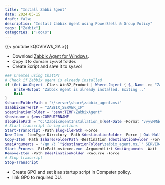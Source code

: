 ```yaml
---
title: "Install Zabbi Agent"
date: 2024-05-15
draft: false
description: "Install Zabbix Agent using PowerShell & Group Policy"
tags: ["Zabbix"]
categories: ["Tools"]
---
```


{{< youtube  kQOVlVWk_GA >}}


- Download [Zabbix Agent for Windows](https://www.zabbix.com/download_agents?version=6.4&release=6.4.14&os=Windows&os_version=Any&hardware=amd64&encryption=No+encryption&packaging=MSI&show_legacy=0).
- Copy it to domain sysvol folder.
- Create Script and save it to sysvol
```PowerShell
### Created using ChatGPT
# Check if Zabbix agent is already installed
if (Get-WmiObject -Class Win32_Product | Where-Object { $_.Name -eq "Zabbix Agent" }) {
    Write-Output "Zabbix Agent is already installed. Exiting..."
    Exit
}
$sharedFolderPath = "\\server\share\zabbix_agent.msi"
$zabbixServerIP = "ZABBIX_SERVER_IP"
$destinationFolder = "$env:TEMP\ZabbixAgent"
$hostname = $env:COMPUTERNAME
$logFilePath = "C:\ZabbixAgentInstallation_$(Get-Date -Format 'yyyyMMdd_HHmmss').log"
# Start transcript to log actions
Start-Transcript -Path $logFilePath -Force
New-Item -ItemType Directory -Path $destinationFolder -Force | Out-Null
Copy-Item -Path $sharedFolderPath -Destination $destinationFolder -Force
$msiArguments = "/qn /i `"$destinationFolder\zabbix_agent.msi`" SERVER=$zabbixServerIP HOSTNAME=$hostname"
Start-Process -FilePath msiexec.exe -ArgumentList $msiArguments -Wait
Remove-Item -Path $destinationFolder -Recurse -Force
# Stop transcript
Stop-Transcript
```
- Create GPO and set it as startup script in Computer policy.
- link GPO to required OU.
